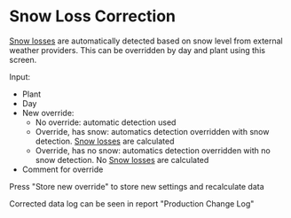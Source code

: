 # Snow Loss Correction

[Snow losses](../../data_processing/kpi/production_losses/snow_production_losses.md) are automatically detected based on snow level from external weather providers.
This can be overridden by day and plant using this screen.

Input:
- Plant
- Day
- New override: 
    - No override: automatic detection used
    - Override, has snow: automatics detection overridden with snow detection. [Snow losses](../../data_processing/kpi/production_losses/snow_production_losses.md) are calculated 
    - Override, has no snow: automatics detection overridden with no snow detection. No [Snow losses](../../data_processing/kpi/production_losses/snow_production_losses.md) are calculated 
- Comment for override

Press "Store new override" to store new settings and recalculate data

Corrected data log can be seen in report "Production Change Log"